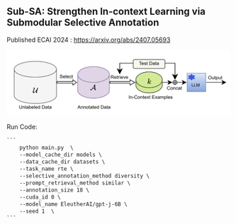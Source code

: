 ## Sub-SA: Strengthen In-context Learning via Submodular Selective Annotation

Published ECAI 2024 : https://arxiv.org/abs/2407.05693

![pipeline](img/pipeline.png)



Run Code:

	```
        python main.py  \
        --model_cache_dir models \
        --data_cache_dir datasets \
        --task_name rte \
        --selective_annotation_method diversity \
        --prompt_retrieval_method similar \
        --annotation_size 18 \
        --cuda_id 0 \
        --model_name EleutherAI/gpt-j-6B \
        --seed 1  \
	```

    
